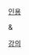 [인용](https://www.bbc.com/korean/resources/idt-48d3c9a7-4063-4289-9726-611b5ea9d7b5)

&

[강의](https://inf.run/LC7q)
